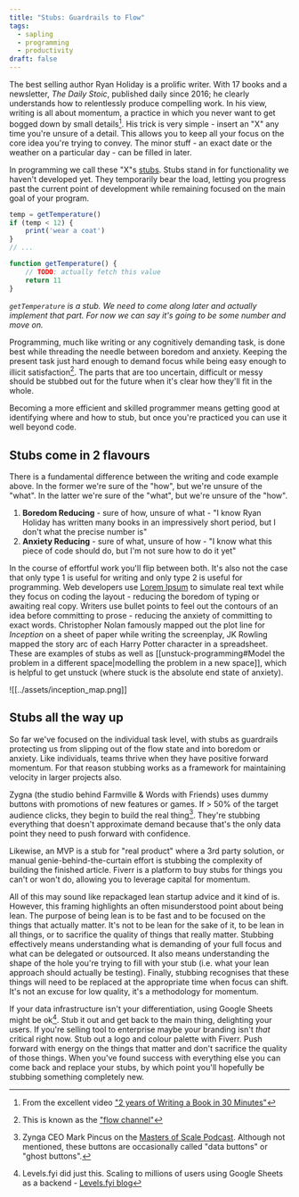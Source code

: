 ```yaml
---
title: "Stubs: Guardrails to Flow"
tags:
  - sapling
  - programming
  - productivity
draft: false
---
```

The best selling author Ryan Holiday is a prolific writer. With 17 books and a newsletter, *The Daily Stoic*, published daily since 2016; he clearly understands how to relentlessly produce compelling work. In his view, writing is all about momentum, a practice in which you never want to get bogged down by small details[^1]. His trick is very simple - insert an "X" any time you're unsure of a detail. This allows you to keep all your focus on the core idea you're trying to convey. The minor stuff - an exact date or the weather on a particular day - can be filled in later.

In programming we call these "X"s [stubs](https://en.wikipedia.org/wiki/Method_stub). Stubs stand in for functionality we haven't developed yet. They temporarily bear the load, letting you progress past the current point of development while remaining focused on the main goal of your program.

```js
temp = getTemperature()
if (temp < 12) {
	print('wear a coat')
}
// ... 

function getTemperature() {
	// TODO: actually fetch this value
	return 11
}
```
*`getTemperature` is a stub. We need to come along later and actually implement that part. For now we can say it's going to be some number and move on.*

Programming, much like writing or any cognitively demanding task, is done best while threading the needle between boredom and anxiety. Keeping the present task just hard enough to demand focus while being easy enough to illicit satisfaction[^2]. The parts that are too uncertain, difficult or messy should be stubbed out for the future when it's clear how they'll fit in the whole.

Becoming a more efficient and skilled programmer means getting good at identifying where and how to stub, but once you're practiced you can use it well beyond code.

## Stubs come in 2 flavours

There is a fundamental difference between the writing and code example above. In the former we're sure of the "how", but we're unsure of the "what". In the latter we're sure of the "what", but we're unsure of the "how".

1. **Boredom Reducing** - sure of how, unsure of what - "I know Ryan Holiday has written many books in an impressively short period, but I don't what the precise number is"
2. **Anxiety Reducing** - sure of what, unsure of how - "I know what this piece of code should do, but I'm not sure how to do it yet"

In the course of effortful work you'll flip between both. It's also not the case that only type 1 is useful for writing and only type 2 is useful for programming. Web developers use [Lorem Ipsum](https://www.lipsum.com/) to simulate real text while they focus on coding the layout - reducing the boredom of typing or awaiting real copy. Writers use bullet points to feel out the contours of an idea before committing to prose - reducing the anxiety of committing to exact words. Christopher Nolan famously mapped out the plot line for *Inception* on a sheet of paper while writing the screenplay, JK Rowling mapped the story arc of each Harry Potter character in a spreadsheet. These are examples of stubs as well as [[unstuck-programming#Model the problem in a different space|modelling the problem in a new space]], which is helpful to get unstuck (where stuck is the absolute end state of anxiety).

![[../assets/inception_map.png]]

## Stubs all the way up

So far we've focused on the individual task level, with stubs as guardrails protecting us from slipping out of the flow state and into boredom or anxiety. Like individuals, teams thrive when they have positive forward momentum. For that reason stubbing works as a framework for maintaining velocity in larger projects also.

Zygna (the studio behind Farmville & Words with Friends) uses dummy buttons with promotions of new features or games. If > 50% of the target audience clicks, they begin to build the real thing[^3]. They're stubbing everything that doesn't approximate demand because that's the only data point they need to push forward with confidence.

Likewise, an MVP is a stub for "real product" where a 3rd party solution, or manual genie-behind-the-curtain effort is stubbing the complexity of building the finished article. Fiverr is a platform to buy stubs for things you can't or won't do, allowing you to leverage capital for momentum.

 All of this may sound like repackaged lean startup advice and it kind of is. However, this framing highlights an often misunderstood point about being lean. The purpose of being lean is to be fast and to be focused on the things that actually matter. It's not to be lean for the sake of it, to be lean in all things, or to sacrifice the quality of things that really matter. Stubbing effectively means understanding what is demanding of your full focus and what can be delegated or outsourced. It also means understanding the shape of the hole you're trying to fill with your stub (i.e. what your lean approach should actually be testing). Finally, stubbing recognises that these things will need to be replaced at the appropriate time when focus can shift. It's not an excuse for low quality, it's a methodology for momentum. 
 
 If your data infrastructure isn't your differentiation, using Google Sheets might be ok[^4]. Stub it out and get back to the main thing, delighting your users. If you're selling tool to enterprise maybe your branding isn't *that* critical right now. Stub out a logo and colour palette with Fiverr. Push forward with energy on the things that matter and don't sacrifice the quality of those things. When you've found success with everything else you can come back and replace your stubs, by which point you'll hopefully be stubbing something completely new.


[^1]: From the excellent video ["2 years of Writing a Book in 30 Minutes"](https://youtu.be/dU7efgGEOgk?t=620)
[^2]: This is known as the ["flow channel"](https://www.researchgate.net/figure/Csikszentmihalyis-flow-channel-shows-the-relation-between-challenges-and-player-skills_fig1_322207098)
[^3]: Zynga CEO Mark Pincus on the [Masters of Scale Podcast](https://www.youtube.com/watch?v=ZrqmwHRGm60). Although not mentioned, these buttons are occasionally called "data buttons" or "ghost buttons".
[^4]: Levels.fyi did just this. Scaling to millions of users using Google Sheets as a backend - [Levels.fyi blog](https://www.levels.fyi/blog/scaling-to-millions-with-google-sheets.html)